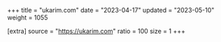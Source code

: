 +++
title = "ukarim.com"
date = "2023-04-17"
updated = "2023-05-10"
weight = 1055

[extra]
source = "https://ukarim.com"
ratio = 100
size = 1
+++
